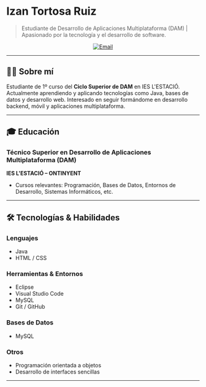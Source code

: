 # Izan Tortosa Ruiz

> Estudiante de Desarrollo de Aplicaciones Multiplataforma (DAM) | Apasionado por la tecnología y el desarrollo de software.


<div align="center">


[![Email](https://img.shields.io/badge/Email-D14836?style=for-the-badge&logo=gmail&logoColor=white)](mailto:izantortosaruiz5@gmail.com)

</div>

---

## 🧑‍💻 Sobre mí

Estudiante de 1º curso del **Ciclo Superior de DAM** en IES L'ESTACIÓ. Actualmente aprendiendo y aplicando tecnologías como Java, bases de datos y desarrollo web. Interesado en seguir formándome en desarrollo backend, móvil y aplicaciones multiplataforma.

---

## 🎓 Educación

### Técnico Superior en Desarrollo de Aplicaciones Multiplataforma (DAM)
**IES L'ESTACIÓ – ONTINYENT**  

- Cursos relevantes: Programación, Bases de Datos, Entornos de Desarrollo, Sistemas Informáticos, etc.

---

## 🛠️ Tecnologías & Habilidades

### Lenguajes
- Java
- HTML / CSS

### Herramientas & Entornos
- Eclipse
- Visual Studio Code
- MySQL
- Git / GitHub

### Bases de Datos
- MySQL

### Otros
- Programación orientada a objetos
- Desarrollo de interfaces sencillas

---

